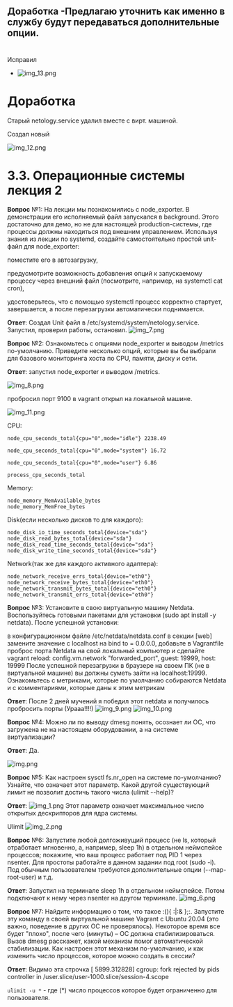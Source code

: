 ## Доработка -Предлагаю уточнить как именно в службу будут передаваться дополнительные опции.
#
Исправил 
* ![img_13.png](img_13.png)


# Доработка

Старый netology.service удалил вместе с вирт. машиной.

Создал новый

![img_12.png](img_12.png)

# 3.3. Операционные системы лекция 2

**Вопрос** №1: На лекции мы познакомились с node_exporter. В демонстрации его исполняемый файл запускался в background. Этого достаточно для демо, но не для настоящей production-системы, где процессы должны находиться под внешним управлением. Используя знания из лекции по systemd, создайте самостоятельно простой unit-файл для node_exporter:

поместите его в автозагрузку,

предусмотрите возможность добавления опций к запускаемому процессу через внешний файл (посмотрите, например, на systemctl cat cron),

удостоверьтесь, что с помощью systemctl процесс корректно стартует, завершается, а после перезагрузки автоматически поднимается.

**Ответ**: 
Создал Unit файл в /etc/systemd/system/netology.service. Запустил, проверил работы, остановил.
![img_7.png](img_7.png)

**Вопрос** №2: Ознакомьтесь с опциями node_exporter и выводом /metrics по-умолчанию. Приведите несколько опций, которые вы бы выбрали для базового мониторинга хоста по CPU, памяти, диску и сети.

**Ответ**: запустил node_exporter и выводом /metrics.

![img_8.png](img_8.png)

пробросил порт 9100 в vagrant открыл на локальной машине.

![img_11.png](img_11.png)

CPU:
    

    node_cpu_seconds_total{cpu="0",mode="idle"} 2238.49

    node_cpu_seconds_total{cpu="0",mode="system"} 16.72

    node_cpu_seconds_total{cpu="0",mode="user"} 6.86

    process_cpu_seconds_total

    
Memory:

    node_memory_MemAvailable_bytes 
    node_memory_MemFree_bytes
    
Disk(если несколько дисков то для каждого):

    node_disk_io_time_seconds_total{device="sda"} 
    node_disk_read_bytes_total{device="sda"} 
    node_disk_read_time_seconds_total{device="sda"} 
    node_disk_write_time_seconds_total{device="sda"}
    
Network(так же для каждого активного адаптера):

    node_network_receive_errs_total{device="eth0"} 
    node_network_receive_bytes_total{device="eth0"} 
    node_network_transmit_bytes_total{device="eth0"}
    node_network_transmit_errs_total{device="eth0"}

**Вопрос** №3: Установите в свою виртуальную машину Netdata. Воспользуйтесь готовыми пакетами для установки (sudo apt install -y netdata). После успешной установки:

в конфигурационном файле /etc/netdata/netdata.conf в секции [web] замените значение с localhost на bind to = 0.0.0.0,
добавьте в Vagrantfile проброс порта Netdata на свой локальный компьютер и сделайте vagrant reload:
config.vm.network "forwarded_port", guest: 19999, host: 19999
После успешной перезагрузки в браузере на своем ПК (не в виртуальной машине) вы должны суметь зайти на localhost:19999. Ознакомьтесь с метриками, которые по умолчанию собираются Netdata и с комментариями, которые даны к этим метрикам

**Ответ**: После 2 дней мучений я победил этот netdata и получилось пробросить порты (Урааа!!!!)
![img_9.png](img_9.png)
![img_10.png](img_10.png)

**Вопрос** №4: Можно ли по выводу dmesg понять, осознает ли ОС, что загружена не на настоящем оборудовании, а на системе виртуализации?

**Ответ**: Да. 

![img.png](img.png)

**Вопрос** №5: Как настроен sysctl fs.nr_open на системе по-умолчанию? Узнайте, что означает этот параметр. Какой другой существующий лимит не позволит достичь такого числа (ulimit --help)?

**Ответ**: ![img_1.png](img_1.png) Этот параметр означает максимальное число открытых дескрипторов для ядра системы. 

Ulimit ![img_2.png](img_2.png)

**Вопрос** №6: Запустите любой долгоживущий процесс (не ls, который отработает мгновенно, а, например, sleep 1h) в отдельном неймспейсе процессов; покажите, что ваш процесс работает под PID 1 через nsenter. Для простоты работайте в данном задании под root (sudo -i). Под обычным пользователем требуются дополнительные опции (--map-root-user) и т.д.

**Ответ**: Запустил на терминале sleep 1h в отдельном неймспейсе. Потом подключают к нему через nsenter на другом терминале.
![img_6.png](img_6.png)

**Вопрос** №7: Найдите информацию о том, что такое :(){ :|:& };:. Запустите эту команду в своей виртуальной машине Vagrant с Ubuntu 20.04 (это важно, поведение в других ОС не проверялось). Некоторое время все будет "плохо", после чего (минуты) – ОС должна стабилизироваться. Вызов dmesg расскажет, какой механизм помог автоматической стабилизации. Как настроен этот механизм по-умолчанию, и как изменить число процессов, которое можно создать в сессии?

**Ответ**: Видимо эта строчка [ 5899.312828] cgroup: fork rejected by pids controller in /user.slice/user-1000.slice/session-4.scope

`ulimit -u *` - где (*) число процессов которое будет ограниченно для пользователя.
